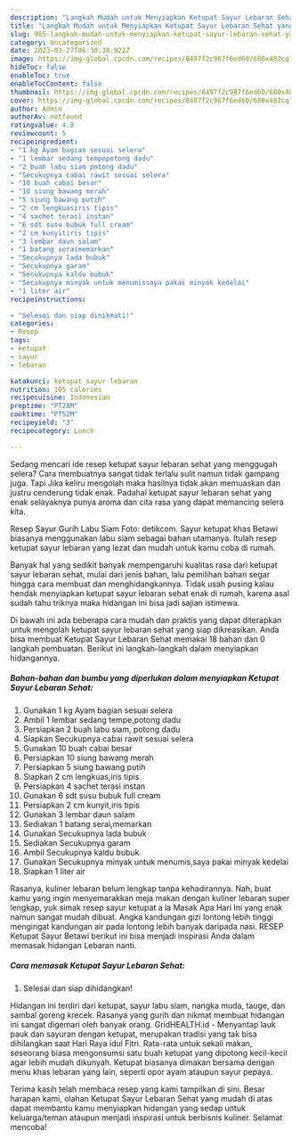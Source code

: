 ```yaml
---
description: "Langkah Mudah untuk Menyiapkan Ketupat Sayur Lebaran Sehat yang Menggugah Selera, Buat Buka Puasa}"
title: "Langkah Mudah untuk Menyiapkan Ketupat Sayur Lebaran Sehat yang Menggugah Selera, Buat Buka Puasa}"
slug: 965-langkah-mudah-untuk-menyiapkan-ketupat-sayur-lebaran-sehat-yang-menggugah-selera-buat-buka-puasa
category: Uncategorized
date: 2023-03-27T06:30:38.922Z
image: https://img-global.cpcdn.com/recipes/8497f2c987f6ed60/680x482cq70/ketupat-sayur-lebaran-sehat-foto-resep-utama.jpg
hideToc: false
enableToc: true
enableTocContent: false
thumbnail: https://img-global.cpcdn.com/recipes/8497f2c987f6ed60/680x482cq70/ketupat-sayur-lebaran-sehat-foto-resep-utama.jpg
cover: https://img-global.cpcdn.com/recipes/8497f2c987f6ed60/680x482cq70/ketupat-sayur-lebaran-sehat-foto-resep-utama.jpg
author: Admin
authorAv: notfound
ratingvalue: 4.8
reviewcount: 5
recipeingredient:
- "1 kg Ayam bagian sesuai selera"
- "1 lembar sedang tempepotong dadu"
- "2 buah labu siam potong dadu"
- "Secukupnya cabai rawit sesuai selera"
- "10 buah cabai besar"
- "10 siung bawang merah"
- "5 siung bawang putih"
- "2 cm lengkuasiris tipis"
- "4 sachet terasi instan"
- "6 sdt susu bubuk full cream"
- "2 cm kunyitiris tipis"
- "3 lembar daun salam"
- "1 batang seraimemarkan"
- "Secukupnya lada bubuk"
- "Secukupnya garam"
- "Secukupnya kaldu bubuk"
- "Secukupnya minyak untuk menumissaya pakai minyak kedelai"
- "1 liter air"
recipeinstructions:

- "Selesai dan siap dinikmati!"
categories:
- Resep
tags:
- ketupat
- sayur
- lebaran

katakunci: ketupat sayur lebaran 
nutrition: 105 calories
recipecuisine: Indonesian
preptime: "PT28M"
cooktime: "PT52M"
recipeyield: "3"
recipecategory: Lunch

---
```



Sedang mencari ide resep ketupat sayur lebaran sehat yang menggugah selera? Cara membuatnya sangat tidak terlalu sulit namun tidak gampang juga. Tapi Jika keliru mengolah maka hasilnya tidak akan memuaskan dan justru cenderung tidak enak. Padahal ketupat sayur lebaran sehat yang enak selayaknya punya aroma dan cita rasa yang dapat memancing selera kita.


Resep Sayur Gurih Labu Siam Foto: detikcom. Sayur ketupat khas Betawi biasanya menggunakan labu siam sebagai bahan utamanya. Itulah resep ketupat sayur lebaran yang lezat dan mudah untuk kamu coba di rumah.

Banyak hal yang sedikit banyak mempengaruhi kualitas rasa dari ketupat sayur lebaran sehat, mulai dari jenis bahan, lalu pemilihan bahan segar hingga cara membuat dan menghidangkannya. Tidak usah pusing kalau hendak menyiapkan ketupat sayur lebaran sehat enak di rumah, karena asal sudah tahu triknya maka hidangan ini bisa jadi sajian istimewa.


Di bawah ini ada beberapa cara mudah dan praktis yang dapat diterapkan untuk mengolah ketupat sayur lebaran sehat yang siap dikreasikan. Anda bisa membuat Ketupat Sayur Lebaran Sehat memakai 18 bahan dan 0 langkah pembuatan. Berikut ini langkah-langkah dalam menyiapkan hidangannya.

<!--inarticleads1-->

##### Bahan-bahan dan bumbu yang diperlukan dalam menyiapkan Ketupat Sayur Lebaran Sehat:

1. Gunakan 1 kg Ayam bagian sesuai selera
1. Ambil 1 lembar sedang tempe,potong dadu
1. Persiapkan 2 buah labu siam, potong dadu
1. Siapkan Secukupnya cabai rawit sesuai selera
1. Gunakan 10 buah cabai besar
1. Persiapkan 10 siung bawang merah
1. Persiapkan 5 siung bawang putih
1. Siapkan 2 cm lengkuas,iris tipis
1. Persiapkan 4 sachet terasi instan
1. Gunakan 6 sdt susu bubuk full cream
1. Persiapkan 2 cm kunyit,iris tipis
1. Gunakan 3 lembar daun salam
1. Sediakan 1 batang serai,memarkan
1. Gunakan Secukupnya lada bubuk
1. Sediakan Secukupnya garam
1. Ambil Secukupnya kaldu bubuk
1. Gunakan Secukupnya minyak untuk menumis,saya pakai minyak kedelai
1. Siapkan 1 liter air


Rasanya, kuliner lebaran belum lengkap tanpa kehadirannya. Nah, buat kamu yang ingin menyemarakkan meja makan dengan kuliner lebaran super lengkap, yuk simak resep sayur ketupat a la Masak Apa Hari Ini yang enak namun sangat mudah dibuat. Angka kandungan gizi lontong lebih tinggi mengingat kandungan air pada lontong lebih banyak daripada nasi. RESEP Ketupat Sayur Betawi berikut ini bisa menjadi inspirasi Anda dalam memasak hidangan Lebaran nanti. 

<!--inarticleads2-->

##### Cara memasak Ketupat Sayur Lebaran Sehat:


1. Selesai dan siap dihidangkan!

Hidangan ini terdiri dari ketupat, sayur labu siam, nangka muda, tauge, dan sambal goreng krecek. Rasanya yang gurih dan nikmat membuat hidangan ini sangat digemari oleh banyak orang. GridHEALTH.id - Menyantap lauk pauk dan sayuran dengan ketupat, merupakan tradisi yang tak bisa dihilangkan saat Hari Raya idul Fitri. Rata-rata untuk sekali makan, seseorang biasa mengonsumsi satu buah ketupat yang dipotong kecil-kecil agar lebih mudah dikunyah. Ketupat biasanya dimakan bersama dengan menu khas lebaran yang lain, seperti opor ayam ataupun sayur pepaya. 

Terima kasih telah membaca resep yang kami tampilkan di sini. Besar harapan kami, olahan Ketupat Sayur Lebaran Sehat yang mudah di atas dapat membantu kamu menyiapkan hidangan yang sedap untuk keluarga/teman ataupun menjadi inspirasi untuk berbisnis kuliner. Selamat mencoba!
